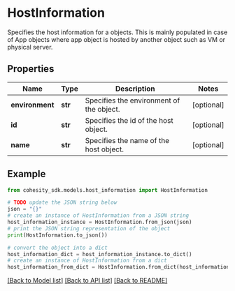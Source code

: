 # HostInformation

Specifies the host information for a objects. This is mainly populated in case of App objects where app object is hosted by another object such as VM or physical server.

## Properties

Name | Type | Description | Notes
------------ | ------------- | ------------- | -------------
**environment** | **str** | Specifies the environment of the object. | [optional] 
**id** | **str** | Specifies the id of the host object. | [optional] 
**name** | **str** | Specifies the name of the host object. | [optional] 

## Example

```python
from cohesity_sdk.models.host_information import HostInformation

# TODO update the JSON string below
json = "{}"
# create an instance of HostInformation from a JSON string
host_information_instance = HostInformation.from_json(json)
# print the JSON string representation of the object
print(HostInformation.to_json())

# convert the object into a dict
host_information_dict = host_information_instance.to_dict()
# create an instance of HostInformation from a dict
host_information_from_dict = HostInformation.from_dict(host_information_dict)
```
[[Back to Model list]](../README.md#documentation-for-models) [[Back to API list]](../README.md#documentation-for-api-endpoints) [[Back to README]](../README.md)


